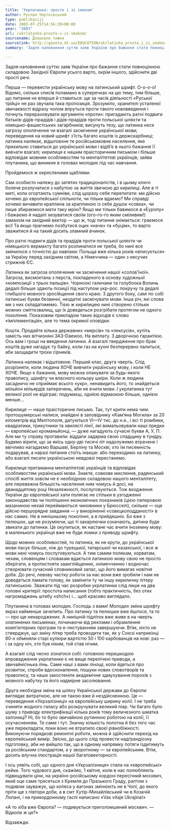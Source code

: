 ```yaml
---
title: 'Укрлатинка: просто і зі смаком'
author: Руслан Чортківський
type: publikaciji
date: 2003-07-25T14:56:20+00:00
year: "2003"
url: /ukrlatynka-prosto-i-zi-smakom/
sourcename: Дзеркало тижня
sourcelink: http://gazeta.dt.ua/EDUCATION/ukrlatinka_prosto_i_zi_smakom.html
summary: 'Задля наповнення суттю заяв України про бажання стати повноцінною складовою Західної Європи усього варто, окрім іншого, здійснити дві прості речі. Перша — перевести українську мову на латинський шрифт. Відомо, скільки списів поламано в суперечках на цю тему, тим більше, що питання не вперше й ставиться.'

---
```


Задля наповнення суттю заяв України про бажання стати повноцінною складовою Західної Європи усього варто, окрім іншого, здійснити дві прості речі.

Перша — перевести українську мову на латинський шрифт. О-о-о-о! Відомо, скільки списів поламано в суперечках на цю тему, тим більше, що питання не вперше й ставиться: ще за часів діяльності «Руської трійці» не раз звучала така пропозиція. Зрозуміло, хранителі усталеної звичаєвості відразу чолом впруться проти такого нововведення і почнуть перераховувати аргументи «проти»: пригадають ратні подвиги батьків-дідів-прадідів і дідів-прадідів проти польської шляхти та німецько-фашистських загарбників; висунуть тезу, що латинка несе загрозу ополячення чи взагалі засмічення української мови; переведення на новий шрифт з’їсть багато коштів із держскарбниці; латинка налякає, відштовхне те російськомовне населення, яке прихильно ставиться до української мови і відіб’є в нього бажання її вивчати взагалі; кирилиця є нашим праісторичним письмом і більше відповідає мовним особливостям та менталітетові українців; зайва плутанина, що виникне в головах молодих під час навчання.

Пройдемося ж окресленими щаблями.

Сам особисто належу до затятих традиціоналістів, і в цьому ключі боляче розлучатися з набутою за життя звичкою до кирилиці. Але в ті миті, коли огортають сумніви, слід щоразу себе перепитати: ми дійсно хочемо до європейської спільноти, чи тільки вдаємо? Ми справді хочемо вичавити краплина за краплиною із себе душок «совка», чи лише збираємося мати таку мрію? Якщо ми тільки бавимося в «Еуропу» і бажаємо й надалі хизуватися своїм (ого-го-го яким сміливим!) замахом на західний вектор — що ж, тоді питання знімається: граємося всі! Та якщо прагнемо позбутися оцих «наче» та «буцім», то варто зважитися й на такий досить зламний вчинок.

Про ратні подвиги дідів та прадідів проти польської шляхти чи німецького вермахту багато розпинатися не треба, бо нині все змінилося з точністю до навпаки: Польща вже кілька років «вписується» за Україну перед західним світом, а Німеччина — один з несучих стрижнів ЄС.

Латинка як загроза ополячення чи засмічення нашої «солов’їної». Загроза, висмоктана з перста, покладеного в основу художньої «композиції з трьох пальців». Чорноокі галичани та голубоока Волинь дедалі більше здають позиції під наступом укр-рос. покручу та дедалі глибшого мовного зросійщення свого краю. З другого боку, самі по собі латинські букви безвинні, нездатні засмічувати мови. Інша річ, які слова ми з них складатимемо. Тією ж кирилицею нині створено стільки мовних сміттєзвалищ, що їх доведеться розгрібати протягом не одного покоління. Показовим прикладом таких відходів є слово «імплементація», але то тема окремої оповідки.

Кошти. Продайте кілька державних «мерсів» та «лексусів», купіть замість них вітчизняні ЗАЗ-Daewoo. На виплату. З дворічною ґарантією. Ось вам і гроші на введення латинки. А взагалі твердження про брак коштів дуже нагадує ту байку, коли газ на кухні безперервно палиться, аби заощадити трохи сірників.

Латинка налякає і відштовхне. Перший клас, друга чверть. Слід розрізняти, коли людина ХОЧЕ вивчити українську мову, і коли НЕ ХОЧЕ. Якщо є бажання, мову можна опанувати за будь-якого правопису, шрифту чи власного кольору шкіри. Коли ж людина засадничо не сприймає всього «укр», ненавидить його, то знайдеться мільйон мільярдів заперечень, аби не вчити мови. І укрлатинка тут великої ролі не відіграє: подумаєш, однією відмазкою більше, однією менше…

Кирилиця — наше праісторичне письмо. Так, тут крити нема чим: протошумерські написи, знайдені в заповіднику «Кам’яна Могила» за 20 кілометрів від Мелітополя, датуються VI—IV тис. до н.е., і всі ті ромбики, квадратики, трикутники та хвилясті лінії, які вимальовували наші предки — європейські кроманьйонці, — дуже нагадують сучасні букви А, У, П. Але ми ту справу проґавили: віддали задарма свою спадщину в тундру. Будемо вірити, що за якісь одну-дві тисячі літ надолужимо втрачене і ввічливо нагадаємо Варшаві, Берліну та Москві, хто їм писемність подарував, а наразі питання стоїть інакше: або переходимо на латинку, або взагалі писати українською невдовзі перестанемо.

Кирилиця притаманна менталітетові українців та відповідає особливостям української мови. Знаєте, совкове мислення, радянський спосіб життя зовсім не є необхідною складовою нашого менталітету, але переважна більшість населення ним чомусь й досі, на дванадцятому році Незалежності, послуговуються. Тож входження України до європейської хати полягає не стільки в узгодженні законодавства чи поліпшенні економічних показників (цією паперовою мазаниною нехай переймаються чиновники у Брюсселі), скільки — оце дійсно першорядне завдання — у викоріненні «совєцкоподданості» в нас самих. Не в нинішньому поколінні, а в прийдешніх. Бо вже з пелюшок, ще не розуміючи, що ті закарлючки означають, дитина буде звикати до латинки. Це окупиться, як настане час вчити іноземну мову: в маленького українця вже не буде ломки з приводу шрифту.

Щодо мовних особливостей, то латинка, як не крути, до української мови пасує більше, ніж до турецької, татарської чи казахської, і все ж мови нею чомусь послуговуються. А тим самим полякам, хорватам, чехам, словенцям і словакам вдається латинкою мову свою не просто зберігати, а протистояти заанглійщенню, онімечченню і водночас створювати сучасний словниковий запас, що його вимагає новітня доба. До речі, левову частку роботи за нас вони вже зробили і нам не доведеться ламати голову, як замінити ту чи іншу кириличну літеру латинською. Зважати під час розробки укрлатинки слід лише на два головні критерії: простота написання (тобто практичність, без отих нагромаджень штибу «shch») і… щоб красиво виглядало.

Плутанина в головах молодих. Господь з вами! Молодих зміна шрифту якраз найменше зачепить. Про латинку та пелюшки вже йшлося, та то — про ще ненароджених. А нинішній підліток вже живе в на чверть олатинених письменах, починаючи від реклами і обрамлення комп’ютерних програм та e-листуванням завершуючи. Втім, ніхто не стверджує, що зміну літер треба проводити так, як у Союзі наприкінці 80-х обміняли старі купюри вартістю 50 і 100 карбованців на нові: раз — і за одну ніч, хто був ніким, той став нічим.

А взагалі слід чесно зізнатися собі: головною перешкодою впровадження укрлатинки є не вище перелічені приводи, а звичайнісінька лінь. Саме наші з вами лінощі, коли йдеться про розвиток, спроби вдосконалення, пошуки нових словотворів та правопису, та наше закостеніле академічне здмухування порохів з мовного набутку та його надмірне засолювання.

Друга необхідна зміна на шляху Української держави до Європи виглядає витратною, але не такою вже й нездійсненною. Це — переведення «Укрзалізниці» на європейську ширину колії. І не треба зчиняти жодного галасу або розкручувати великий піар. Чи багато було шуму з приводу електрифікації кілька років тому величезного шматка залізниці? Ні, бо то було звичайною рутинною роботою на колії, її осучасненням. Те саме і тут. Значну кількість полотна й без того час уже перекладати, поки воно не втратило своєї рівнобіжності. Виконуючи порядкові ремонтні роботи, можна й здійснити перехід на європейський вимір. Звісно, до цього слід провести надґрандіозну підготовку, аби не вийшло так, що в одному напрямку потяги їздитимуть за російським стандартом, а у зворотному — за європейським. Втім, досить влучна ілюстрація нашої багатовекторності.

І ось уявіть собі, що одного дня «Укрзалізниця» стала на «європейські» рейки. Того чудового дня, скажімо, 1 квітня, коли в нас полюбляють підвищувати ціни, на україно-російському кордоні пересічний москвич, який оце саме трясеться з Кремля до Празького Граду, раптом з подивом зауважує, що колеса у вагонах змінюють не в Чопі, до якого пріти ще з півтори доби, а в смт Хутір-Михайлівський чи в Козачій Лопані, і на прикордонному гаслі написано «Vas vitaje Ukrajina!»

«А то хіба вже Європа? — подивується приголомшений москвич. — Відколи ж це?»

Відзавжди.

